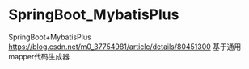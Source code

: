 # SpringBoot_MybatisPlus
SpringBoot+MybatisPlus
https://blog.csdn.net/m0_37754981/article/details/80451300
基于通用mapper代码生成器
